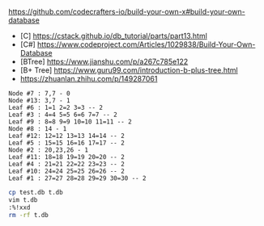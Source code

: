 https://github.com/codecrafters-io/build-your-own-x#build-your-own-database

- [C] https://cstack.github.io/db_tutorial/parts/part13.html
- [C#] https://www.codeproject.com/Articles/1029838/Build-Your-Own-Database
- [BTree] https://www.jianshu.com/p/a267c785e122
- [B+ Tree] https://www.guru99.com/introduction-b-plus-tree.html
- https://zhuanlan.zhihu.com/p/149287061

```
Node #7 : 7,7 - 0
Node #13: 3,7 - 1
Leaf #6 : 1=1 2=2 3=3 -- 2
Leaf #3 : 4=4 5=5 6=6 7=7 -- 2
Leaf #9 : 8=8 9=9 10=10 11=11 -- 2
Node #8 : 14 - 1
Leaf #12: 12=12 13=13 14=14 -- 2
Leaf #5 : 15=15 16=16 17=17 -- 2
Node #2 : 20,23,26 - 1
Leaf #11: 18=18 19=19 20=20 -- 2
Leaf #4 : 21=21 22=22 23=23 -- 2
Leaf #10: 24=24 25=25 26=26 -- 2
Leaf #1 : 27=27 28=28 29=29 30=30 -- 2
```

```sh
cp test.db t.db
vim t.db
:%!xxd
rm -rf t.db
```
